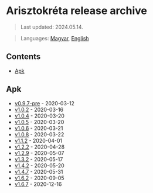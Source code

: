 # Arisztokréta release archive

> Last updated: 2024.05.14.

> Languages: [Magyar](README.md), [English](README_en.md)

## Contents
-   [Apk](#apk)

## Apk
- [v0.9.7-pre](v0.9.7.apk) - 2020-03-12
- [v1.0.2](v1.0.2.apk) - 2020-03-16
- [v1.0.4](v1.0.4.apk) - 2020-03-20
- [v1.0.5](v1.0.5.apk) - 2020-03-20
- [v1.0.6](v1.0.6.apk) - 2020-03-21
- [v1.0.8](v1.0.8.apk) - 2020-03-22
- [v1.1.2](v1.1.2.apk) - 2020-04-01
- [v1.2.2](v1.2.2.apk) - 2020-04-28
- [v1.2.9](v1.2.9.apk) - 2020-05-07
- [v1.3.2](v1.3.2.apk) - 2020-05-17
- [v1.4.2](v1.4.2.apk) - 2020-05-20
- [v1.4.7](v1.4.7.apk) - 2020-05-31
- [v1.6.2](v1.6.2.apk) - 2020-09-05
- [v1.6.7](v1.6.7.apk) - 2020-12-16
